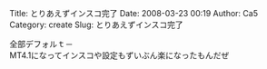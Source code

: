 Title: とりあえずインスコ完了
Date: 2008-03-23 00:19
Author: Ca5
Category: create
Slug: とりあえずインスコ完了

全部デフォルｔ－  
MT4.1になってインスコや設定もずいぶん楽になったもんだぜ
